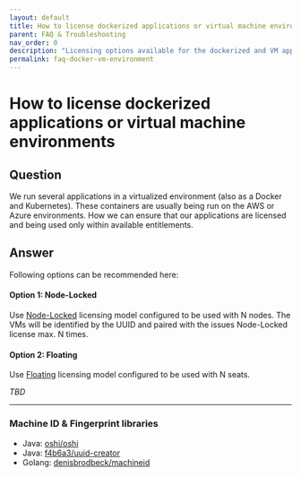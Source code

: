 ```yaml
---
layout: default
title: How to license dockerized applications or virtual machine environments
parent: FAQ & Troubleshooting
nav_order: 0
description: "Licensing options available for the dockerized and VM applications"
permalink: faq-docker-vm-environment
---
```


How to license dockerized applications or virtual machine environments
=============

## Question

We run several applications in a virtualized environment (also as a Docker and Kubernetes). These containers are usually being run on the AWS or Azure environments.
How we can ensure that our applications are licensed and being used only within available entitlements.

## Answer

Following options can be recommended here:

#### Option 1: Node-Locked

Use [Node-Locked]( node-locked) licensing model configured to be used with N nodes.
The VMs will be identified by the UUID and paired with the issues Node-Locked license max. N times.

#### Option 2: Floating

Use [Floating](floating) licensing model configured to be used with N seats.

*TBD*

---

### Machine ID & Fingerprint libraries
- Java: <a href="https://github.com/oshi/oshi" target="_blank" class="external-link">oshi/oshi</a>
- Java: <a href="https://github.com/f4b6a3/uuid-creator" target="_blank" class="external-link">f4b6a3/uuid-creator</a>
- Golang: <a href="https://github.com/denisbrodbeck/machineid" target="_blank" class="external-link">denisbrodbeck/machineid</a>
